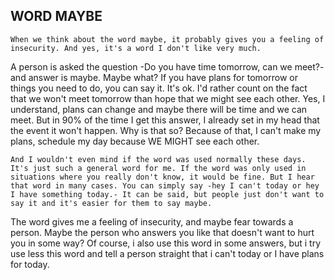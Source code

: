 ## WORD MAYBE


	When we think about the word maybe, it probably gives you a feeling of insecurity. And yes, it's a word I don't like very much.

A person is asked the question -Do you have time tomorrow, can we meet?- and answer is maybe. Maybe what?
	If you have plans for tomorrow or things you need to do, you can say it. It's ok. I'd rather count on the fact that we won't meet tomorrow than hope that we might see each other. Yes, I understand, plans can change and maybe there will be time and we can meet. But in 90% of the time I get this answer, I already set in my head that the event it won't happen. Why is that so? Because of that, I can't make my plans, schedule my day because WE MIGHT see each other.

 	And I wouldn't even mind if the word was used normally these days. It's just such a general word for me. If the word was only used in situations where you really don't know, it would be fine. But I hear that word in many cases. You can simply say -hey I can't today or hey I have something today.- It can be said, but people just don't want to say it and it's easier for them to say maybe.
The word gives me a feeling of insecurity, and maybe fear towards a person. Maybe the person who answers you like that doesn't want to hurt you in some way?
Of course, i also use this word in some answers, but i try use less this word and tell a person straight that i can't today or I have plans for today.
